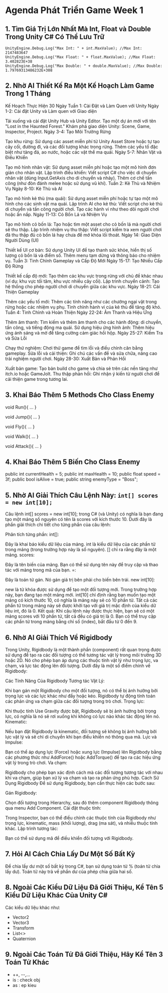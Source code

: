 # Agenda Phát Triển Game Week 1

## 1. Tìm Giá Trị Lớn Nhất Mà Int, Float và Double Trong Unity C# Có Thể Lưu Trữ
    UnityEngine.Debug.Log("Max Int: " + int.MaxValue); //Max Int: 2147483647
    UnityEngine.Debug.Log("Max Float: " + float.MaxValue); //Max Float: 3.402823E+38
    UnityEngine.Debug.Log("Max Double: " + double.MaxValue); //Max Double: 1.79769313486232E+308

## 2. Nhờ AI Thiết Kế Ra Một Kế Hoạch Làm Game Trong 1 Tháng
Kế Hoạch Thực Hiện 30 Ngày
Tuần 1: Cài Đặt và Làm Quen với Unity
Ngày 1-2: Cài đặt Unity và Làm quen với Giao diện

Tải xuống và cài đặt Unity Hub và Unity Editor.
Tạo một dự án mới với tên "Lost in the Haunted Forest."
Khám phá giao diện Unity: Scene, Game, Inspector, Project.
Ngày 3-4: Tạo Môi Trường Rừng

Tạo khu rừng:
Sử dụng các asset miễn phí từ Unity Asset Store hoặc tự tạo cây cối, đường đi, và các đối tượng khác trong rừng.
Thêm các yếu tố đặc biệt như tảng đá, ao nước, hoặc các vật thể ma quái.
Ngày 5-7: Nhân Vật và Điều Khiển

Tạo mô hình nhân vật:
Sử dụng asset miễn phí hoặc tạo một mô hình đơn giản cho nhân vật.
Lập trình điều khiển:
Viết script C# cho việc di chuyển nhân vật (dùng Input.GetAxis cho di chuyển và nhảy).
Thêm cơ chế tấn công (như đòn đánh melee hoặc sử dụng vũ khí).
Tuần 2: Kẻ Thù và Nhiệm Vụ
Ngày 8-10: Kẻ Thù và AI

Tạo mô hình kẻ thù (ma quái):
Sử dụng asset miễn phí hoặc tự tạo một mô hình cho các sinh vật ma quái.
Lập trình AI cho kẻ thù:
Viết script cho kẻ thù di chuyển và tấn công người chơi.
Tạo các hành vi như theo dõi người chơi hoặc ẩn nấp.
Ngày 11-13: Cỏ Bốn Lá và Nhiệm Vụ

Tạo mô hình cỏ bốn lá:
Tạo hoặc tìm một asset cho cỏ bốn lá mà người chơi sẽ thu thập.
Lập trình nhiệm vụ thu thập:
Viết script kiểm tra xem người chơi đã thu thập đủ cỏ bốn lá hay chưa để mở khóa lối thoát.
Ngày 14: Giao Diện Người Dùng (UI)

Thiết kế UI cơ bản:
Sử dụng Unity UI để tạo thanh sức khỏe, hiển thị số lượng cỏ bốn lá và điểm số.
Thêm menu tạm dừng và thông báo cho nhiệm vụ.
Tuần 3: Tinh Chỉnh Gameplay và Cấp Độ Mới
Ngày 15-17: Tạo Nhiều Cấp Độ Rừng

Thiết kế cấp độ mới:
Tạo thêm các khu vực trong rừng với chủ đề khác nhau (ví dụ: khu vực tối tăm, khu vực nhiều cây cối).
Lập trình chuyển cảnh:
Tạo hệ thống cho phép người chơi di chuyển giữa các khu vực.
Ngày 18-21: Cải Thiện Gameplay

Thêm các yếu tố mới:
Thêm các tính năng như các chướng ngại vật trong rừng hoặc các nhiệm vụ phụ.
Tinh chỉnh hành vi của kẻ thù để tăng độ khó.
Tuần 4: Tinh Chỉnh và Hoàn Thiện
Ngày 22-24: Âm Thanh và Hiệu Ứng

Thêm âm thanh:
Tìm kiếm và thêm âm thanh cho các hành động: di chuyển, tấn công, và tiếng động ma quái.
Sử dụng hiệu ứng hình ảnh:
Thêm hiệu ứng ánh sáng và mờ để tăng cường cảm giác hồi hộp.
Ngày 25-27: Kiểm Tra và Sửa Lỗi

Chạy thử nghiệm:
Chơi thử game để tìm lỗi và điều chỉnh cân bằng gameplay.
Sửa lỗi và cải thiện:
Ghi chú các vấn đề và sửa chữa, nâng cao trải nghiệm người chơi.
Ngày 28-30: Xuất Bản và Phản Hồi

Xuất bản game:
Tạo bản build cho game và chia sẻ trên các nền tảng như itch.io hoặc GameJolt.
Thu thập phản hồi:
Ghi nhận ý kiến từ người chơi để cải thiện game trong tương lai.

## 3. Khai Báo Thêm 5 Methods Cho Class Enemy
void Run(){
    ...
}

void Jump(){
    ...
}

void Fly(){
    ...
}

void Walk(){
    ...
}

void Attack(){
    ...
}
## 4. Khai Báo Thêm 5 Biến Cho Class Enemy
public int currentHealth = 5;
public int maxHealth = 10;
public float speed = 3f;
public bool isAlive = true;
public string enemyType = "Boss";

## 5. Nhờ AI Giải Thích Câu Lệnh Này: `int[] scores = new int[10];`
Câu lệnh int[] scores = new int[10]; trong C# (và Unity) có nghĩa là bạn đang tạo một mảng số nguyên có tên là scores với kích thước 10. Dưới đây là phần giải thích chi tiết cho từng phần của câu lệnh:

Phân tích từng phần:
int[]:

Đây là khai báo kiểu dữ liệu của mảng.
int là kiểu dữ liệu của các phần tử trong mảng (trong trường hợp này là số nguyên).
[] chỉ ra rằng đây là một mảng.
scores:

Đây là tên biến của mảng. Bạn có thể sử dụng tên này để truy cập và thao tác với mảng trong mã của bạn.
=:

Đây là toán tử gán. Nó gán giá trị bên phải cho biến bên trái.
new int[10]:

new là từ khóa được sử dụng để tạo một đối tượng mới. Trong trường hợp này, bạn đang tạo một mảng mới.
int[10] chỉ định rằng bạn muốn tạo một mảng có kích thước 10, có nghĩa là mảng này sẽ có 10 phần tử. Tất cả các phần tử trong mảng này sẽ được khởi tạo với giá trị mặc định của kiểu dữ liệu int, đó là 0.
Kết quả:
Khi câu lệnh này được thực hiện, bạn sẽ có một mảng scores với 10 phần tử, tất cả đều có giá trị là 0. Bạn có thể truy cập các phần tử trong mảng bằng chỉ số (index), bắt đầu từ 0 đến 9.

## 6. Nhờ AI Giải Thích Về Rigidbody
Trong Unity, Rigidbody là một thành phần (component) rất quan trọng được sử dụng để tạo ra các đối tượng có thể tương tác vật lý trong môi trường 3D hoặc 2D. Nó cho phép bạn áp dụng các thuộc tính vật lý như trọng lực, va chạm, và lực tác động lên đối tượng. Dưới đây là một số điểm chính về Rigidbody:

Các Tính Năng Của Rigidbody
Tương tác Vật Lý:

Khi bạn gán một Rigidbody cho một đối tượng, nó có thể bị ảnh hưởng bởi trọng lực và các lực khác như đẩy hoặc kéo.
Rigidbody tự động tính toán các phản ứng va chạm giữa các đối tượng trong trò chơi.
Trọng lực:

Khi thuộc tính Use Gravity được bật, Rigidbody sẽ bị ảnh hưởng bởi trọng lực, có nghĩa là nó sẽ rơi xuống khi không có lực nào khác tác động lên nó.
Kinematic:

Nếu bạn đặt Rigidbody là kinematic, đối tượng sẽ không bị ảnh hưởng bởi lực vật lý và sẽ chỉ di chuyển khi bạn điều khiển nó thông qua mã.
Lực và Impulse:

Bạn có thể áp dụng lực (Force) hoặc xung lực (Impulse) lên Rigidbody bằng các phương thức như AddForce() hoặc AddTorque() để tạo ra các hiệu ứng vật lý trong trò chơi.
Va chạm:

Rigidbody cho phép bạn xác định cách mà các đối tượng tương tác với nhau khi va chạm, giúp bạn xử lý va chạm và tạo ra phản ứng phù hợp.
Cách Sử Dụng Rigidbody
Để sử dụng Rigidbody, bạn cần thực hiện các bước sau:

Gán Rigidbody:

Chọn đối tượng trong Hierarchy, sau đó thêm component Rigidbody thông qua menu Add Component.
Cài đặt thuộc tính:

Trong Inspector, bạn có thể điều chỉnh các thuộc tính của Rigidbody như trọng lực, kinematic, mass (khối lượng), drag (ma sát), và nhiều thuộc tính khác.
Lập trình tương tác:

Bạn có thể sử dụng mã để điều khiển đối tượng với Rigidbody. 

## 7. Hỏi AI Cách Chia Lấy Dư Một Số Bất Kỳ
Để chia lấy dư một số bất kỳ trong C#, bạn sử dụng toán tử % (toán tử chia lấy dư). Toán tử này trả về phần dư của phép chia giữa hai số.

## 8. Ngoài Các Kiểu Dữ Liệu Đã Giới Thiệu, Kể Tên 5 Kiểu Dữ Liệu Khác Của Unity C#
Các kiểu dữ liệu khác như: 
 - Vector2
 - Vector3
 - Transform
 - List<>
 - Quaternion

## 9. Ngoài Các Toán Tử Đã Giới Thiệu, Hãy Kể Tên 3 Toán Tử Khác
- ++, --,...
- is : check obj
- as : ep kieu


